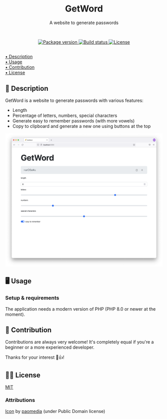 <h1 align="center">GetWord</h1>
<p align="center">A website to generate passwords</p>

<br>

<p align="center">
    <a href="https://github.com/jarne/GetWord/blob/master/package.json">
        <img src="https://img.shields.io/github/package-json/v/jarne/GetWord.svg" alt="Package version">
    </a>
    <a href="https://circleci.com/gh/jarne/GetWord">
        <img src="https://circleci.com/gh/jarne/GetWord.svg?style=svg&circle-token=3900a66d4e66731b771e6e852552299bab0c9a84" alt="Build status">
    </a>
    <a href="https://github.com/jarne/GetWord/blob/master/LICENSE">
        <img src="https://img.shields.io/github/license/jarne/GetWord.svg" alt="License">
    </a>
</p>

##

[• Description](#-description)  
[• Usage](#-usage)  
[• Contribution](#-contribution)  
[• License](#%EF%B8%8F-license)

## 📙 Description

GetWord is a website to generate passwords with various features:

-   Length
-   Percentage of letters, numbers, special characters
-   Generate easy to remember passwords (with more vowels)
-   Copy to clipboard and generate a new one using buttons at the top

<img src=".github/.media/screenshot.png" alt="Screenshot of GetWord web app">

## 🖥 Usage

### Setup & requirements

The application needs a modern version of PHP (PHP 8.0 or newer at the moment).

## 🙋‍ Contribution

Contributions are always very welcome! It's completely equal if you're a beginner or a more experienced developer.

Thanks for your interest 🎉👍!

## 👨‍⚖️ License

[MIT](https://github.com/jarne/GetWord/blob/master/LICENSE)

### Attributions

[Icon](https://iconarchive.com/show/small-n-flat-icons-by-paomedia/keyring-icon.html) by [paomedia](https://github.com/paomedia) (under Public Domain license)
